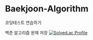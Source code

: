 # Baekjoon-Algorithm
코딩테스트 연습하기

백준 알고리즘 문제 저장
[![Solved.ac Profile](http://mazassumnida.wtf/api/v2/generate_badge?boj=kgm331)](https://solved.ac/kgm331/)
